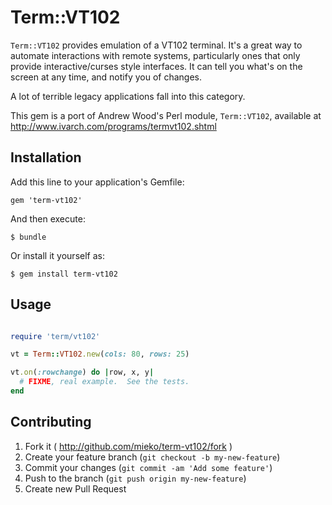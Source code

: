 # Term::VT102

`Term::VT102` provides emulation of a VT102 terminal.  It's a great way to
automate interactions with remote systems, particularly ones that only provide
interactive/curses style interfaces.  It can tell you what's on the screen at
any time, and notify you of changes.

A lot of terrible legacy applications fall into this category.

This gem is a port of Andrew Wood's Perl module, `Term::VT102`, available
at http://www.ivarch.com/programs/termvt102.shtml

## Installation

Add this line to your application's Gemfile:

    gem 'term-vt102'

And then execute:

    $ bundle

Or install it yourself as:

    $ gem install term-vt102

## Usage

```ruby

require 'term/vt102'

vt = Term::VT102.new(cols: 80, rows: 25)

vt.on(:rowchange) do |row, x, y|
  # FIXME, real example.  See the tests.
end

```

## Contributing

1. Fork it ( http://github.com/mieko/term-vt102/fork )
2. Create your feature branch (`git checkout -b my-new-feature`)
3. Commit your changes (`git commit -am 'Add some feature'`)
4. Push to the branch (`git push origin my-new-feature`)
5. Create new Pull Request
